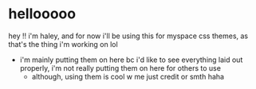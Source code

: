 # hellooooo
hey !! i'm haley, and for now i'll be using this for myspace css themes, as that's the thing i'm working on lol
- i'm mainly putting them on here bc i'd like to see everything laid out properly, i'm not really putting them on here for others to use
  - although, using them is cool w me just credit or smth haha

